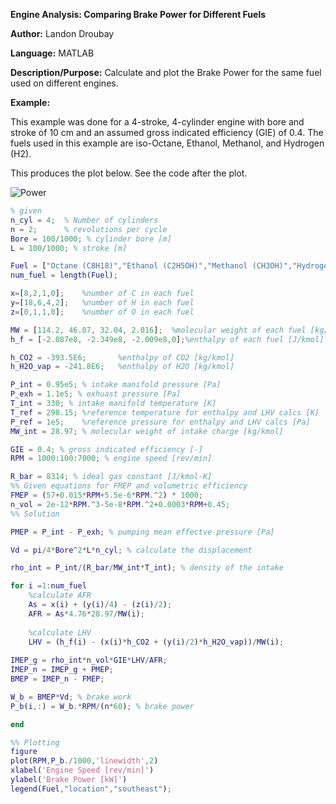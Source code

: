 **Engine Analysis: Comparing Brake Power for Different Fuels**

**Author:** Landon Droubay

**Language:** MATLAB


**Description/Purpose:** Calculate and plot the Brake Power for the same fuel used on different engines.

**Example:**

This example was done for a 4-stroke, 4-cylinder engine with bore and stroke of 10 cm and an assumed gross indicated efficiency (GIE) of 0.4.
The fuels used in this example are iso-Octane, Ethanol, Methanol, and Hydrogen (H2).

This produces the plot below. See the code after the plot.

![Power](/MATLAB/ICE/Power41.png)


```MATLAB
% given
n_cyl = 4;  % Number of cylinders
n = 2;      % revolutions per cycle 
Bore = 100/1000; % cylinder bore [m]
L = 100/1000; % stroke [m]

Fuel = ["Octane (C8H18)","Ethanol (C2H5OH)","Methanol (CH3OH)","Hydrogen (H2)"];
num_fuel = length(Fuel);

x=[8,2,1,0];    %number of C in each fuel  
y=[18,6,4,2];   %number of H in each fuel
z=[0,1,1,0];    %number of O in each fuel

MW = [114.2, 46.07, 32.04, 2.016];  %molecular weight of each fuel [kg/kmol]
h_f = [-2.087e8, -2.349e8, -2.009e8,0];%enthalpy of each fuel [J/kmol]

h_CO2 = -393.5E6;       %enthalpy of CO2 [kg/kmol]
h_H2O_vap = -241.8E6;   %enthalpy of H2O [kg/kmol]

P_int = 0.95e5; % intake manifold pressure [Pa]
P_exh = 1.1e5; % exhuast pressure [Pa]
T_int = 330; % intake manifold temperature [K]
T_ref = 298.15; %reference temperature for enthalpy and LHV calcs [K]
P_ref = 1e5;    %reference pressure for enthalpy and LHV calcs [Pa]
MW_int = 28.97; % molecular weight of intake charge [kg/kmol]

GIE = 0.4; % gross indicated efficiency [-]
RPM = 1000:100:7000; % engine speed [rev/min]

R_bar = 8314; % ideal gas constant [J/kmol-K]
%% Given equations for FMEP and volumetric efficiency
FMEP = (57+0.015*RPM+5.5e-6*RPM.^2) * 1000;
n_vol = 2e-12*RPM.^3-5e-8*RPM.^2+0.0003*RPM+0.45;
%% Solution

PMEP = P_int - P_exh; % pumping mean effectve pressure [Pa]

Vd = pi/4*Bore^2*L*n_cyl; % calculate the displacement

rho_int = P_int/(R_bar/MW_int*T_int); % density of the intake

for i =1:num_fuel
    %calculate AFR
    As = x(i) + (y(i)/4) - (z(i)/2);
    AFR = As*4.76*28.97/MW(i);
    
    %calculate LHV
    LHV = (h_f(i) - (x(i)*h_CO2 + (y(i)/2)*h_H2O_vap))/MW(i);
    
IMEP_g = rho_int*n_vol*GIE*LHV/AFR;
IMEP_n = IMEP_g + PMEP; 
BMEP = IMEP_n - FMEP;

W_b = BMEP*Vd; % brake work
P_b(i,:) = W_b.*RPM/(n*60); % brake power

end

%% Plotting
figure
plot(RPM,P_b./1000,'linewidth',2)
xlabel('Engine Speed [rev/min]')
ylabel('Brake Power [kW]')
legend(Fuel,"location","southeast");
```
